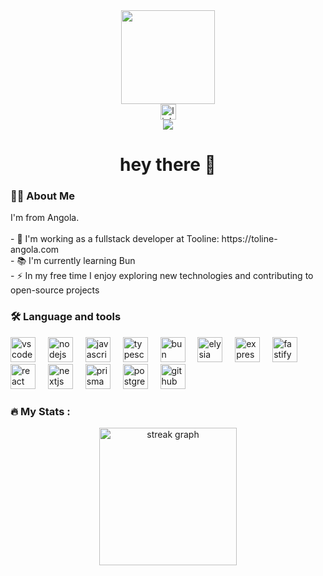 <div align="center">
  <img height="150" src="https://github.com/tarrciodev.png"  />
</div>
<div align="center">
  <a href="https://www.linkedin.com/in/tarc%C3%ADsio-teixeira-55269b312/" target="_blank">
    <img src="https://img.shields.io/static/v1?message=LinkedIn&logo=linkedin&label=&color=0077B5&logoColor=white&labelColor=&style=for-the-badge" height="25" alt="linkedin logo"  />
  </a>
</div>
<div align="center">
  <img src="https://visitor-badge.laobi.icu/badge?page_id=tarrciodev.tarrciodev&"  />
</div>
<h1 align="center">hey there 👋</h1>
<h3 align="left">👩‍💻  About Me</h3>
<p align="left">I'm from Angola.<br><br>- 🔭 I'm working as a fullstack developer at Tooline: https://toline-angola.com<br>- 📚 I'm currently learning Bun<br>- ⚡ In my free time I enjoy exploring new technologies and contributing to open-source projects</p>
<h3 align="left">🛠 Language and tools</h3>
<div align="left">
  <img src="https://cdn.jsdelivr.net/gh/devicons/devicon/icons/vscode/vscode-original.svg" height="40" alt="vscode logo"  />
  <img width="12" />
  <img src="https://cdn.jsdelivr.net/gh/devicons/devicon/icons/nodejs/nodejs-original.svg" height="40" alt="nodejs logo"  />
  <img width="12" />
  <img src="https://cdn.jsdelivr.net/gh/devicons/devicon/icons/javascript/javascript-original.svg" height="40" alt="javascript logo"  />
  <img width="12" />
  <img src="https://cdn.jsdelivr.net/gh/devicons/devicon/icons/typescript/typescript-original.svg" height="40" alt="typescript logo"  />
  <img width="12" />
  <img src="https://cdn.simpleicons.org/bun/000000" height="40" alt="bun logo"  />
  <img width="12" />
  <img src="https://cdn.jsdelivr.net/npm/simple-icons@8.15.0/icons/elysia.svg" height="40" alt="elysia logo"  />
  <img width="12" />
  <img src="https://cdn.jsdelivr.net/gh/devicons/devicon/icons/express/express-original.svg" height="40" alt="express logo"  />
  <img width="12" />
  <img src="https://cdn.jsdelivr.net/gh/devicons/devicon/icons/fastify/fastify-plain.svg" height="40" alt="fastify logo"  />
  <img width="12" />
  <img src="https://cdn.jsdelivr.net/gh/devicons/devicon/icons/react/react-original.svg" height="40" alt="react logo"  />
  <img width="12" />
  <img src="https://cdn.jsdelivr.net/gh/devicons/devicon/icons/nextjs/nextjs-original.svg" height="40" alt="nextjs logo"  />
  <img width="12" />
  <img src="https://cdn.jsdelivr.net/gh/devicons/devicon/icons/prisma/prisma-original.svg" height="40" alt="prisma logo"  />
  <img width="12" />
  <img src="https://cdn.jsdelivr.net/gh/devicons/devicon/icons/postgresql/postgresql-original.svg" height="40" alt="postgresql logo"  />
  <img width="12" />
  <img src="https://cdn.jsdelivr.net/gh/devicons/devicon/icons/github/github-original.svg" height="40" alt="github logo"  />
</div>
<h3 align="left">🔥   My Stats :</h3>
<div align="center">
  <img src="https://streak-stats.demolab.com?user=tarrciodev&locale=en&mode=daily&theme=dark&hide_border=false&border_radius=5&order=3" height="220" alt="streak graph"  />
</div>
